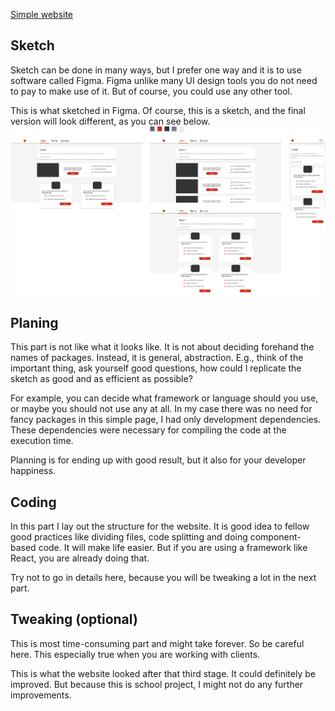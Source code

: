 [Simple website](https://github.com/hamzakhuswan/simple-website)

## Sketch
Sketch can be done in many ways, but I prefer one way and it is to use software called Figma. Figma unlike many UI design tools you do not need to pay to make use of it. But of course, you could use any other tool.


This is what sketched in Figma. Of course, this is a sketch, and the final version will look different, as you can see below.
![design website](./simple-website-overview.png)


## Planing

This part is not like what it looks like. It is not about deciding forehand the names of packages. Instead, it is general, abstraction. E.g., think of the important thing, ask yourself good questions, how could I replicate the sketch as good and as efficient as possible?

For example, you can decide what framework or language should you use, or maybe you should not use any at all. In my case there was no need for fancy packages in this simple page, I had only development dependencies. These dependencies were necessary for compiling the code at the execution time.

Planning is for ending up with good result, but it also for your developer happiness.

## Coding

In this part I lay out the structure for the website. It is good idea to fellow good practices like dividing files, code splitting and doing component-based code. It will make life easier. But if you are using a framework like React, you are already doing that.

Try not to go in details here, because you will be tweaking a lot in the next part.

## Tweaking (optional)

This is most time-consuming part and might take forever. So be careful here. This especially true when you are working with clients.

This is what the website looked after that third stage. It could definitely be improved. But because this is school project, I might not do any further improvements.
